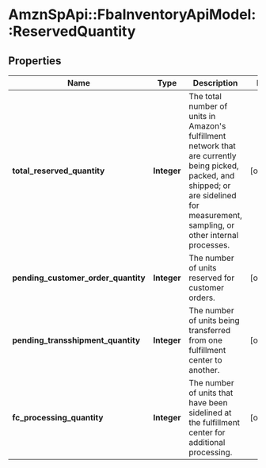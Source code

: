 # AmznSpApi::FbaInventoryApiModel::ReservedQuantity

## Properties
Name | Type | Description | Notes
------------ | ------------- | ------------- | -------------
**total_reserved_quantity** | **Integer** | The total number of units in Amazon&#x27;s fulfillment network that are currently being picked, packed, and shipped; or are sidelined for measurement, sampling, or other internal processes. | [optional] 
**pending_customer_order_quantity** | **Integer** | The number of units reserved for customer orders. | [optional] 
**pending_transshipment_quantity** | **Integer** | The number of units being transferred from one fulfillment center to another. | [optional] 
**fc_processing_quantity** | **Integer** | The number of units that have been sidelined at the fulfillment center for additional processing. | [optional] 

